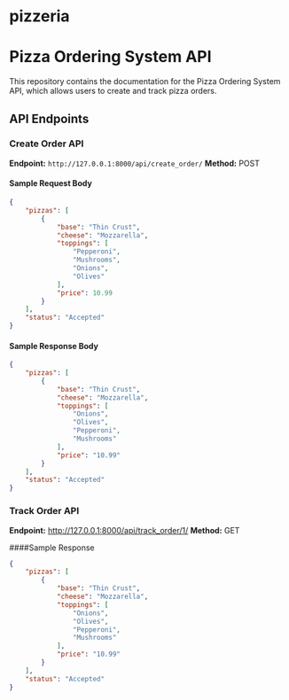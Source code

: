 # pizzeria

# Pizza Ordering System API

This repository contains the documentation for the Pizza Ordering System API, which allows users to create and track pizza orders.

## API Endpoints

### Create Order API

**Endpoint:** `http://127.0.0.1:8000/api/create_order/`
**Method:** POST

#### Sample Request Body

```json
{
    "pizzas": [
        {
            "base": "Thin Crust",
            "cheese": "Mozzarella",
            "toppings": [
                "Pepperoni",
                "Mushrooms",
                "Onions",
                "Olives"
            ],
            "price": 10.99
        }
    ],
    "status": "Accepted"
}
```
#### Sample Response Body
```json
{
    "pizzas": [
        {
            "base": "Thin Crust",
            "cheese": "Mozzarella",
            "toppings": [
                "Onions",
                "Olives",
                "Pepperoni",
                "Mushrooms"
            ],
            "price": "10.99"
        }
    ],
    "status": "Accepted"
}
```


### Track Order API

**Endpoint:** http://127.0.0.1:8000/api/track_order/1/
**Method:** GET

####Sample Response

```json
{
    "pizzas": [
        {
            "base": "Thin Crust",
            "cheese": "Mozzarella",
            "toppings": [
                "Onions",
                "Olives",
                "Pepperoni",
                "Mushrooms"
            ],
            "price": "10.99"
        }
    ],
    "status": "Accepted"
}
```

